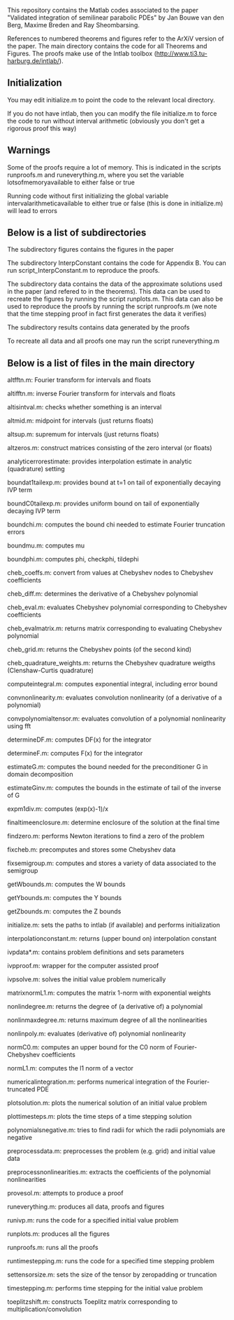 This repository contains the Matlab codes associated to the paper "Validated integration of semilinear parabolic PDEs" by Jan Bouwe van den Berg, Maxime Breden and Ray Sheombarsing.

References to numbered theorems and figures refer to the ArXiV version of the paper. The main directory contains the code for all Theorems and Figures.
The proofs make use of the Intlab toolbox (http://www.ti3.tu-harburg.de/intlab/).

## Initialization

You may edit initialize.m to point the code to the relevant local directory.

If you do not have intlab, then you can modify the file initialize.m
to force the code to run without interval arithmetic
(obviously you don't get a rigorous proof this way)

## Warnings

Some of the proofs require a lot of memory. This is indicated in the scripts runproofs.m and runeverything.m, where you set the variable 
lotsofmemoryavailable to either false or true

Running code without first initializing 
the global variable intervalarithmeticavailable 
to either true or false 
(this is done in initialize.m)
will lead to errors


## Below is a list of subdirectories 

The subdirectory figures contains the figures in the paper

The subdirectory InterpConstant contains the code for Appendix B.
You can run script_InterpConstant.m to reproduce the proofs.

The subdirectory data contains the data of the approximate solutions
used in the paper (and refered to in the theorems).
This data can be used to recreate the figures 
by running the script runplots.m. This data can also be used to reproduce the proofs 
by running the script runproofs.m (we note that the time stepping proof in fact first generates the data it verifies)

The subdirectory results contains data generated by the proofs

To recreate all data and all proofs one may run the script
runeverything.m


##  Below is a list of files in the main directory


altfftn.m: Fourier transform for intervals and floats

altifftn.m: inverse Fourier transform for intervals and floats

altisintval.m: checks whether something is an interval

altmid.m: midpoint for intervals (just returns floats)

altsup.m: supremum for intervals (just returns floats)

altzeros.m: construct matrices consisting of the zero interval (or floats)

analyticerrorestimate: provides interpolation estimate in analytic (quadrature) setting

boundat1tailexp.m: provides bound at t=1 on tail of exponentially decaying IVP term

boundC0tailexp.m: provides uniform bound on tail of exponentially decaying IVP term

boundchi.m: computes the bound chi needed to estimate Fourier truncation errors

boundmu.m: computes mu

boundphi.m: computes phi, checkphi, tildephi

cheb_coeffs.m: convert from values at Chebyshev nodes to Chebyshev coefficients

cheb_diff.m: determines the derivative of a Chebyshev polynomial

cheb_eval.m: evaluates Chebyshev polynomial corresponding to Chebyshev coefficients

cheb_evalmatrix.m: returns matrix corresponding to evaluating Chebyshev polynomial

cheb_grid.m: returns the Chebyshev points (of the second kind)

cheb_quadrature_weights.m: returns the Chebyshev quadrature weigths (Clenshaw-Curtis quadrature)

computeintegral.m: computes exponential integral, including error bound

convnonlinearity.m: evaluates convolution nonlinearity (of a derivative of a polynomial)

convpolynomialtensor.m: evaluates convolution of a polynomial nonlinearity using fft

determineDF.m: computes DF(x) for the integrator

determineF.m: computes F(x) for the integrator

estimateG.m: computes the bound needed for the preconditioner G in domain decomposition

estimateGinv.m: computes the bounds in the estimate of tail of the inverse of G

expm1div.m: computes (exp(x)-1)/x

finaltimeenclosure.m: determine enclosure of the solution at the final time

findzero.m: performs Newton iterations to find a zero of the problem

fixcheb.m: precomputes and stores some Chebyshev data

fixsemigroup.m: computes and stores a variety of data associated to the semigroup

getWbounds.m: computes the W bounds

getYbounds.m: computes the Y bounds

getZbounds.m: computes the Z bounds

initialize.m: sets the paths to intlab (if available) and performs initialization 

interpolationconstant.m: returns (upper bound on) interpolation constant

ivpdata*.m: contains problem definitions and sets parameters

ivpproof.m: wrapper for the computer assisted proof

ivpsolve.m: solves the initial value problem numerically

matrixnormL1.m: computes the matrix 1-norm with exponential weights

nonlindegree.m: returns the degree of (a derivative of) a polynomial

nonlinmaxdegree.m: returns maximum degree of all the nonlinearities

nonlinpoly.m: evaluates (derivative of) polynomial nonlinearity 

normC0.m: computes an upper bound for the C0 norm of Fourier-Chebyshev coefficients

normL1.m: computes the l1 norm of a vector

numericalintegration.m: performs numerical integration of the Fourier-truncated PDE

plotsolution.m: plots the numerical solution of an initial value problem

plottimesteps.m: plots the time steps of a time stepping solution

polynomialsnegative.m: tries to find radii for which the radii polynomials are negative

preprocessdata.m: preprocesses the problem (e.g. grid) and initial value data

preprocessnonlinearities.m: extracts the coefficients of the polynomial nonlinearities

provesol.m: attempts to produce a proof 

runeverything.m: produces all data, proofs and figures

runivp.m: runs the code for a specified initial value problem

runplots.m: produces all the figures

runproofs.m: runs all the proofs

runtimestepping.m: runs the code for a specified time stepping problem

settensorsize.m: sets the size of the tensor by zeropadding or truncation

timestepping.m: performs time stepping for the initial value problem

toeplitzshift.m: constructs Toeplitz matrix corresponding to multiplication/convolution
